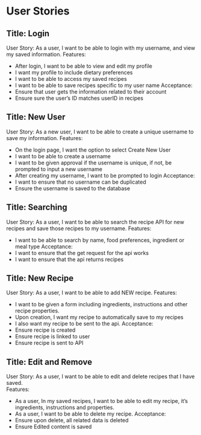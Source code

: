 # User Stories

## Title: Login
User Story: As a user, I want to be able to login with my username, and view my saved information.
Features: 
- After login, I want to be able to view and edit my profile
- I want my profile to include dietary preferences
- I want to be able to access my saved recipes 
- I want to be able to save recipes specific to my user name
Acceptance:
- Ensure that user gets the information related to their account
- Ensure sure the user’s ID matches userID in recipes

## Title: New User
User Story: As a new user, I want to be able to create a unique username to save my information.
Features:
- On the login page, I want the option to select Create New User
- I want to be able to create a username 
- I want to be given approval if the username is unique, if not, be prompted to input a new username
- After creating my username, I want to be prompted to login
Acceptance:
- I want to ensure that no username can be duplicated
- Ensure the username is saved to the database

## Title: Searching
User Story: As a user, I want to be able to search the recipe API for new recipes and save those recipes to my username.
Features:
- I want to be able to search by name, food preferences, ingredient or meal type
Acceptance:
- I want to ensure that the get request for the api works
- I want to ensure that the api returns recipes

## Title: New Recipe
User Story: As a user, I want to be able to add NEW recipe.
Features:
- I want to be given a form including ingredients, instructions and other recipe properties.
- Upon creation, I want my recipe to automatically save to my recipes
- I also want my recipe to be sent to the api.
Acceptance:
- Ensure recipe is created
- Ensure recipe is linked to user
- Ensure recipe is sent to API

## Title: Edit and Remove
User Story: As a user, I want to be able to edit and delete recipes that I have saved.   
Features:
- As a user, In my saved recipes, I want to be able to edit my recipe, it’s ingredients, instructions and properties.
- As a user, I want to be able to delete my recipe. 
Acceptance:
- Ensure upon delete, all related data is deleted
- Ensure Edited content is saved
